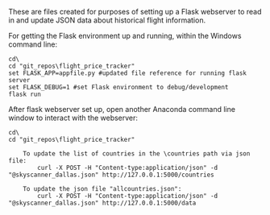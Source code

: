 These are files created for purposes of setting up a Flask webserver to read in and update JSON data about historical flight information.

For getting the Flask environment up and running, within the Windows command line:

    cd\
    cd "git_repos\flight_price_tracker"
    set FLASK_APP=appfile.py #updated file reference for running flask server
    set FLASK_DEBUG=1 #set Flask environment to debug/development
    flask run

After flask webserver set up, open another Anaconda command line window to interact with the webserver:

    cd\
    cd "git_repos\flight_price_tracker"

        To update the list of countries in the \countries path via json file:
            curl -X POST -H "Content-type:application/json" -d "@skyscanner_dallas.json" http://127.0.0.1:5000/countries
        
        To update the json file "allcountries.json":
            curl -X POST -H "Content-type:application/json" -d "@skyscanner_dallas.json" http://127.0.0.1:5000/data
